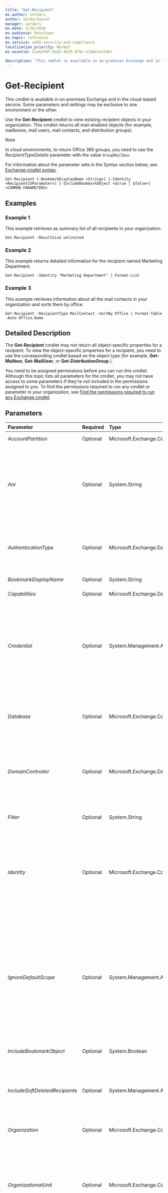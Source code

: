 ```yaml
---
title: "Get-Recipient"
ms.author: serdars
author: SerdarSoysal
manager: serdars
ms.date: 1/16/2018
ms.audience: Developer
ms.topic: reference
ms.service: o365-security-and-compliance
localization_priority: Normal
ms.assetid: 2ce6250f-0ad3-4b29-870c-e1d6e1e154bc

description: "This cmdlet is available in on-premises Exchange and in the cloud-based service. Some parameters and settings may be exclusive to one environment or the other."
---
```


# Get-Recipient

This cmdlet is available in on-premises Exchange and in the cloud-based service. Some parameters and settings may be exclusive to one environment or the other. 
  
Use the **Get-Recipient** cmdlet to view existing recipient objects in your organization. This cmdlet returns all mail-enabled objects (for example, mailboxes, mail users, mail contacts, and distribution groups).
  
> [!NOTE]
> In cloud environments, to return Office 365 groups, you need to use the  _RecipientTypeDetails_ parameter with the value `GroupMailbox`. 
  
For information about the parameter sets in the Syntax section below, see [Exchange cmdlet syntax](https://technet.microsoft.com/library/bb123552.aspx). 
  
```
Get-Recipient [-BookmarkDisplayName <String>] [-Identity <RecipientIdParameter>] [-IncludeBookmarkObject <$true | $false>] <COMMON PARAMETERS>

```

## Examples
<a name="Examples"> </a>

### Example 1

This example retrieves as summary list of all recipients in your organization.
  
```
Get-Recipient -ResultSize unlimited
```

### Example 2

This example returns detailed information for the recipient named Marketing Department.
  
```
Get-Recipient -Identity "Marketing Department" | Format-List
```

### Example 3

This example retrieves information about all the mail contacts in your organization and sorts them by office.
  
```
Get-Recipient -RecipientType MailContact -SortBy Office | Format-Table -Auto Office,Name
```

## Detailed Description
<a name="DetailedDescription"> </a>

 The **Get-Recipient** cmdlet may not return all object-specific properties for a recipient. To view the object-specific properties for a recipient, you need to use the corresponding cmdlet based on the object type (for example, **Get-Mailbox**, **Get-MailUser**, or **Get-DistributionGroup** ).
  
You need to be assigned permissions before you can run this cmdlet. Although this topic lists all parameters for the cmdlet, you may not have access to some parameters if they're not included in the permissions assigned to you. To find the permissions required to run any cmdlet or parameter in your organization, see [Find the permissions required to run any Exchange cmdlet](https://technet.microsoft.com/library/mt432940.aspx).
  
## Parameters
<a name="DetailedDescription"> </a>

|**Parameter**|**Required**|**Type**|**Description**|
|:-----|:-----|:-----|:-----|
| _AccountPartition_ <br/> |Optional  <br/> |Microsoft.Exchange.Configuration.Tasks.AccountPartitionIdParameter  <br/> |This parameter is reserved for internal Microsoft use.  <br/> |
| _Anr_ <br/> |Optional  <br/> |System.String  <br/> | The _Anr_ parameter specifies a string on which to perform an ambiguous name resolution (ANR) search. You can specify a partial string and search for objects with an attribute that matches that string. The default attributes searched are: <br/> **CommonName (CN)** <br/> **DisplayName** <br/> **FirstName** <br/> **LastName** <br/> **Alias** <br/> |
| _AuthenticationType_ <br/> |Optional  <br/> |Microsoft.Exchange.Data.Directory.AuthenticationType  <br/> | This parameter is available only in the cloud-based service. <br/>  The _AuthenticationType_ parameter specifies the recipient by authentication type. Use one of the following values: <br/>  `Federated` <br/>  `Managed` <br/> |
| _BookmarkDisplayName_ <br/> |Optional  <br/> |System.String  <br/> |This parameter is reserved for internal Microsoft use.  <br/> |
| _Capabilities_ <br/> |Optional  <br/> |Microsoft.Exchange.Data.MultiValuedProperty  <br/> |This parameter is reserved for internal Microsoft use.  <br/> |
| _Credential_ <br/> |Optional  <br/> |System.Management.Automation.PSCredential  <br/> |This parameter is available only in on-premises Exchange.  <br/> The  _Credential_ parameter specifies the user name and password that's used to run this command. Typically, you use this parameter in scripts or when you need to provide different credentials that have the required permissions. <br/> This parameter requires the creation and passing of a credential object. This credential object is created by using the **Get-Credential** cmdlet. For more information, see[Get-Credential](https://go.microsoft.com/fwlink/p/?linkId=142122).  <br/> |
| _Database_ <br/> |Optional  <br/> |Microsoft.Exchange.Configuration.Tasks.DatabaseIdParameter  <br/> |This parameter is available only in on-premises Exchange.  <br/> The  _Database_ parameter specifies a mailbox database. Use this parameter to return all recipients stored on a specific mailbox database. Use the mailbox database _Name_ property as the value for this parameter. <br/> |
| _DomainController_ <br/> |Optional  <br/> |Microsoft.Exchange.Data.Fqdn  <br/> |This parameter is available only in on-premises Exchange.  <br/> The  _DomainController_ parameter specifies the domain controller that's used by this cmdlet to read data from or write data to Active Directory. You identify the domain controller by its fully qualified domain name (FQDN). For example, `dc01.contoso.com`.  <br/> |
| _Filter_ <br/> |Optional  <br/> |System.String  <br/> |The  _Filter_ parameter indicates the OPath filter used to filter recipients. <br/> For more information about the filterable properties, see [Filterable properties for the -Filter parameter](https://technet.microsoft.com/library/bb738155.aspx).  <br/> |
| _Identity_ <br/> |Optional  <br/> |Microsoft.Exchange.Configuration.Tasks.RecipientIdParameter  <br/> | The _Identity_ parameter specifies the recipient object that you want to view. You can use any value that uniquely identifies the recipient. <br/>  For example: <br/>  Name <br/>  Display name <br/>  Alias <br/>  Distinguished name (DN) <br/>  Canonical DN <br/>  Email address <br/>  GUID <br/> |
| _IgnoreDefaultScope_ <br/> |Optional  <br/> |System.Management.Automation.SwitchParameter  <br/> | This parameter is available only in on-premises Exchange. <br/>  The _IgnoreDefaultScope_ switch tells the command to ignore the default recipient scope setting for the Exchange Management Shell session, and to use the entire forest as the scope. This allows the command to access Active Directory objects that aren't currently available in the default scope. <br/>  Using the _IgnoreDefaultScope_ switch introduces the following restrictions: <br/>  You can't use the _DomainController_ parameter. The command uses an appropriate global catalog server automatically. <br/>  You can only use the DN for the _Identity_ parameter. Other forms of identification, such as alias or GUID, aren't accepted. <br/> |
| _IncludeBookmarkObject_ <br/> |Optional  <br/> |System.Boolean  <br/> |This parameter is reserved for internal Microsoft use.  <br/> |
| _IncludeSoftDeletedRecipients_ <br/> |Optional  <br/> |System.Management.Automation.SwitchParameter  <br/> |The  _IncludeSoftDeletedRecipients_switch specifies whether to include soft deleted recipients in the results. You don't need to specify a value with this switch.  <br/> This switch is required to return soft-deleted recipients.  <br/> Soft-deleted recipients are deleted recipients that are still recoverable.  <br/> |
| _Organization_ <br/> |Optional  <br/> |Microsoft.Exchange.Configuration.Tasks.OrganizationIdParameter  <br/> |This parameter is reserved for internal Microsoft use.  <br/> |
| _OrganizationalUnit_ <br/> |Optional  <br/> |Microsoft.Exchange.Configuration.Tasks.OrganizationalUnitIdParameter  <br/> | The _OrganizationalUnit_ parameter filters the results based on the object's location in Active Directory. Only objects that exist in the specified location are returned. Valid input for this parameter is an organizational unit (OU) or domain that's visible using the **Get-OrganizationalUnit** cmdlet. You can use any value that uniquely identifies the OU or domain. For example: <br/>  Name <br/>  Canonical name <br/>  Distinguished name (DN) <br/>  GUID <br/> |
| _Properties_ <br/> |Optional  <br/> |System.String[]  <br/> |This parameter is reserved for internal Microsoft use.  <br/> |
| _PropertySet_ <br/> |Optional  <br/> |Microsoft.Exchange.Data.Directory.Management.PropertySet  <br/> |This parameter is reserved for internal Microsoft use.  <br/> |
| _ReadFromDomainController_ <br/> |Optional  <br/> |System.Management.Automation.SwitchParameter  <br/> |This parameter is available only in on-premises Exchange.  <br/> The  _ReadFromDomainController_ switch specifies that information should be read from a domain controller in the user's domain. If you run the command `Set-AdServerSettings -ViewEntireForest $true` to include all objects in the forest and you don't use the _ReadFromDomainController_ switch, it's possible that information will be read from a global catalog that has outdated information. When you use the _ReadFromDomainController_ switch, multiple reads might be necessary to get the information. You don't have to specify a value with this switch. <br/> > [!NOTE]> By default, the recipient scope is set to the domain that hosts your Exchange servers.           |
| _RecipientPreviewFilter_ <br/> |Optional  <br/> |System.String  <br/> |The  _RecipientPreviewFilter_ parameter specifies a recipient filter that would define the recipients returned by this command. You can create a custom recipient filter for a dynamic distribution group, an address list, or an email address policy. To verify that the recipient filter you specified will return the recipients you want, you can pass the OPATH filter specified in the **RecipientFilter** property for that dynamic distribution group, address list, or email address policy to the _RecipientPreviewFilter_ parameter and preview the list of recipients. <br/> |
| _RecipientType_ <br/> |Optional  <br/> |Microsoft.Exchange.Data.Directory.Recipient.RecipientType[]  <br/> | The _RecipientType_ parameter filters the results by the specified recipient type. Valid values are: <br/>  `DynamicDistributionGroup` <br/>  `MailContact` <br/>  `MailNonUniversalGroup` <br/>  `MailUniversalDistributionGroup` <br/>  `MailUniversalSecurityGroup` <br/>  `MailUser` <br/>  `PublicFolder` <br/>  `UserMailbox` <br/>  You can specify multiple values separated by commas. <br/> |
| _RecipientTypeDetails_ <br/> |Optional  <br/> |Microsoft.Exchange.Data.Directory.Recipient.RecipientTypeDetails[]  <br/> | The _RecipientTypeDetails_parameter filters the results by the specified recipient subtype. Valid values are:  <br/>  `DiscoveryMailbox` <br/>  `DynamicDistributionGroup` <br/>  `EquipmentMailbox` <br/>  `GroupMailbox` <br/>  `GuestMailUser` <br/>  `LegacyMailbox` <br/>  `LinkedMailbox` <br/>  `LinkedRoomMailbox` <br/>  `MailContact` <br/>  `MailForestContact` <br/>  `MailNonUniversalGroup` <br/>  `MailUniversalDistributionGroup` <br/>  `MailUniversalSecurityGroup` <br/>  `MailUser` <br/>  `PublicFolder` <br/>  `PublicFolderMailbox` <br/>  `RemoteEquipmentMailbox` <br/>  `RemoteRoomMailbox` <br/>  `RemoteSharedMailbox` <br/>  `RemoteTeamMailbox` <br/>  `RemoteUserMailbox` <br/>  `RoomList` <br/>  `RoomMailbox` <br/>  `SchedulingMailbox` <br/>  `SharedMailbox` <br/>  `TeamMailbox` <br/>  `UserMailbox` <br/>  You can specify multiple values separated by commas. <br/>  The value of the _RecipientType_ parameter affects the values that you can use for this parameter. For example, if you use the _RecipientType_ value `MailContact`, you can't use the value  `UserMailbox` for this parameter. You'll receive the error: `None of the specified RecipientTypeDetails are included in any specified recipient type`.  <br/> |
| _ResultSize_ <br/> |Optional  <br/> |Microsoft.Exchange.Data.Unlimited  <br/> |The  _ResultSize_ parameter specifies the maximum number of results to return. If you want to return all requests that match the query, use `unlimited` for the value of this parameter. The default value is `1000`.  <br/> |
| _SortBy_ <br/> |Optional  <br/> |System.String  <br/> | The _SortBy_ parameter specifies the property to sort the results by. You can sort by only one property at a time. The results are sorted in ascending order. <br/>  If the default view doesn't include the property you're sorting by, you can append the command with `| Format-Table -Auto <Property1>,<Property2>...` to create a new view that contains all of the properties that you want to see. Wildcards (*) in the property names are supported. <br/>  You can sort by the following properties: <br/> **Name** <br/> **DisplayName** <br/> **Alias** <br/> **City** <br/> **FirstName** <br/> **LastName** <br/> **Office** <br/> **ServerLegacyDN** <br/> |
   
## Input Types
<a name="InputTypes"> </a>

To see the input types that this cmdlet accepts, see [Cmdlet Input and Output Types](http://go.microsoft.com/fwlink/p/?linkId=616387). If the Input Type field for a cmdlet is blank, the cmdlet doesn't accept input data. 
  
## Return Types
<a name="ReturnTypes"> </a>

To see the return types, which are also known as output types, that this cmdlet accepts, see [Cmdlet Input and Output Types](http://go.microsoft.com/fwlink/p/?linkId=616387). If the Output Type field is blank, the cmdlet doesn't return data. 
  

